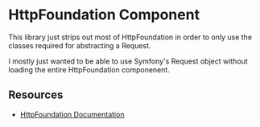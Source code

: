 HttpFoundation Component
========================

This library just strips out most of HttpFoundation in order to only use the classes required for abstracting a Request.
 
I mostly just wanted to be able to use Symfony's Request object without loading the entire HttpFoundation componenent.

Resources
---------

  * [HttpFoundation Documentation](https://symfony.com/doc/current/components/http_foundation/index.html)
